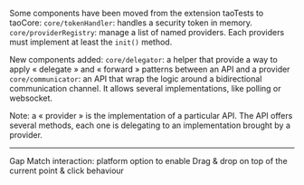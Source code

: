 <!---
channel: frontendchanges
release: 'Sprint 26'
permissions:
    - public
contributors:
    - 'Bertrand Chevrier'
    - 'Christophe Noel'
    - 'Jean-Sébastien Conan'
--->

Some components have been moved from the extension taoTests to taoCore:
`core/tokenHandler`: handles a security token in memory.
`core/providerRegistry`: manage a list of named providers. Each providers must implement at least the `init()` method.

New components added:
`core/delegator`: a helper that provide a way to apply « delegate » and « forward » patterns between an API and a provider
`core/communicator`: an API that wrap the logic around a bidirectional communication channel. It allows several implementations, like polling or websocket.

Note: a « provider » is the implementation of a particular API. The API offers several methods, each one is delegating to an implementation brought by a provider.

---

Gap Match interaction:  platform option to enable Drag &amp; drop on top of the current point &amp; click behaviour
